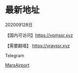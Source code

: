 # 最新地址

202009128日

【国内可访问】https://vpmssr.xyz
 
【需要翻墙】 https://vrayssr.xyz

Telegram   

[MarsAirport](https://t.me/MarsAirport)
